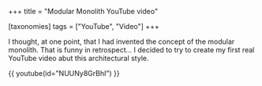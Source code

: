 +++
title = "Modular Monolith YouTube video"

[taxonomies]
tags = ["YouTube", "Video"]
+++

I thought, at one point, that I had invented the concept of the modular monolith. That is funny in retrospect...
I decided to try to create my first real YouTube video abut this architectural style.

<!-- more -->

{{ youtube(id="NUUNy8GrBhI") }}
